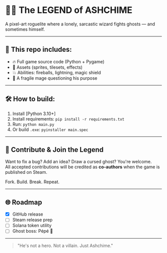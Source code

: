 # 🧙‍♂️ The LEGEND of ASHCHIME

A pixel-art roguelite where a lonely, sarcastic wizard fights ghosts — and sometimes himself.

---

## 📂 This repo includes:
- 🔥 Full game source code (Python + Pygame)
- 👾 Assets (sprites, tilesets, effects)
- 💥 Abilities: fireballs, lightning, magic shield
- 🧠 A fragile mage questioning his purpose

---

## 🛠️ How to build:
1. Install [Python 3.10+]
2. Install requirements: `pip install -r requirements.txt`
3. Run: `python main.py`  
4. Or build `.exe`: `pyinstaller main.spec`

---

## 👥 Contribute & Join the Legend

Want to fix a bug? Add an idea? Draw a cursed ghost?
You're welcome.  
All accepted contributions will be credited as **co-authors** when the game is published on Steam.

Fork. Build. Break. Repeat.

---

## 🌐 Roadmap
- [x] GitHub release  
- [ ] Steam release prep  
- [ ] Solana token utility  
- [ ] Ghost boss: Pépé 🐸

---

> "He's not a hero. Not a villain. Just Ashchime."
